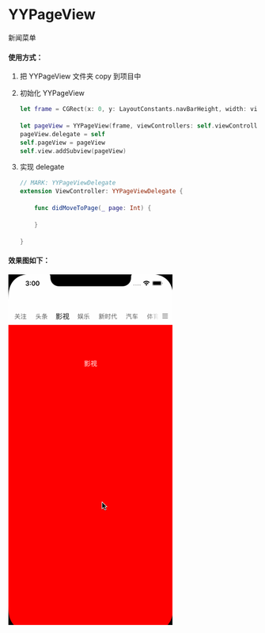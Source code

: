 # YYPageView

新闻菜单

#### 使用方式：

1. 把 YYPageView 文件夹 copy 到项目中
2. 初始化 YYPageView

   ```swift
   let frame = CGRect(x: 0, y: LayoutConstants.navBarHeight, width: view.frame.size.width, height: view.frame.size.height - LayoutConstants.navBarHeight)

   let pageView = YYPageView(frame, viewControllers: self.viewControllers, titles: self.titles, parentViewController: self, layout: self.layout, index: 0)
   pageView.delegate = self
   self.pageView = pageView
   self.view.addSubview(pageView)
   ```
3. 实现 delegate

   ```swift
   // MARK: YYPageViewDelegate
   extension ViewController: YYPageViewDelegate {

       func didMoveToPage(_ page: Int) {

       }

   }
   ```

#### 效果图如下：

![1666597634546](image/README/1666597634546.png)
